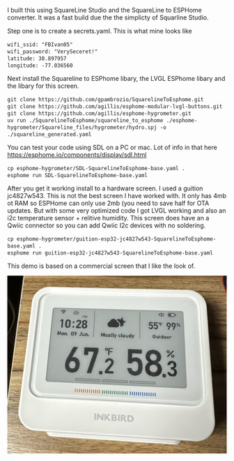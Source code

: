 I built this using SquareLine Studio and the SquareLine to ESPHome converter. It was a fast build due the the simplicty of Squarline Studio.

Step one is to create a secrets.yaml. This is what mine looks like 

```
wifi_ssid: "FBIvan05"
wifi_password: "VerySeceret!"
latitude: 38.897957
longitude: -77.036560
```

Next install the Squareline to ESPhome libary, the LVGL ESPhome libary and the libary for this screen.

```
git clone https://github.com/gpambrozio/SquarelineToEsphome.git
git clone https://github.com/agillis/esphome-modular-lvgl-buttons.git
git clone https://github.com/agillis/esphome-hygrometer.git
uv run ./SquarelineToEsphome/squareline_to_esphome ./esphome-hygrometer/Squareline_files/hygrometer/hydro.spj -o ./squareline_generated.yaml
```

You can test your code using SDL on a PC or mac. Lot of info in that here https://esphome.io/components/display/sdl.html

```
cp esphome-hygrometer/SDL-SquarelineToEsphome-base.yaml .
esphome run SDL-SquarelineToEsphome-base.yaml
```

After you get it working install to a hardware screen. I used a guition jc4827w543. This is not the best screen I have worked with. It only has 4mb ot RAM so ESPHome can only use 2mb (you need to save half for OTA updates. But with some very optimized code I got LVGL working and also an i2c temperature sensor + relitive humidity. This screen does have an a Qwiic connector so you can add Qwiic I2c devices with no soldering.

```
cp esphome-hygrometer/guition-esp32-jc4827w543-SquarelineToEsphome-base.yaml .
esphome run guition-esp32-jc4827w543-SquarelineToEsphome-base.yaml
```

This demo is based on a commercial screen that I like the look of.

![InkBird](pictures/inkbird.png)



